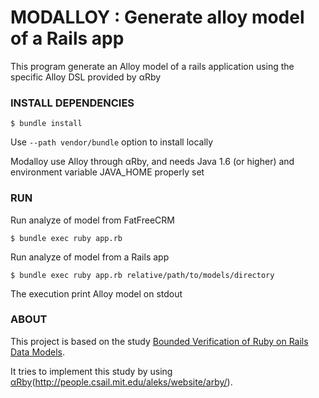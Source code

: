 # MODALLOY : Generate alloy model of a Rails app

This program generate an Alloy model of a rails application using the specific Alloy DSL provided by αRby

### INSTALL DEPENDENCIES
```
$ bundle install
```

Use ```--path vendor/bundle``` option to install locally

Modalloy use Alloy through αRby, and needs Java 1.6 (or higher) and environment variable JAVA_HOME properly set

### RUN

Run analyze of model from FatFreeCRM

```
$ bundle exec ruby app.rb
```

Run analyze of model from a Rails app

```
$ bundle exec ruby app.rb relative/path/to/models/directory
```

The execution print Alloy model on stdout

### ABOUT

This project is based on the study [Bounded Verification of Ruby on Rails Data Models](http://www.cs.ucsb.edu/~bultan/publications/issta11.pdf).

It tries to implement this study by using [αRby](people.csail.mit.edu/aleks/website/papers/abz14-arby.pdf)(http://people.csail.mit.edu/aleks/website/arby/).